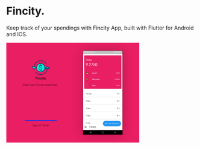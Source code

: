 # Fincity.

Keep track of your spendings with Fincity App, built with Flutter for Android and IOS.

<img src="https://raw.githubusercontent.com/VamsiSmart/MyFlutterPro/assets/assets/7.fincity.png" alt="drawing" width="70%"/>

